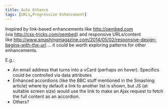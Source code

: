 ```yaml
---
title: Auto Enhance
tags: [URLs,Progressive Enhancement]
---
```

Inspired by link-based enhancements like <http://oembed.com> (via <http://css-tricks.com/oembed>) and responsive URLs/content like <http://www.smashingmagazine.com/2014/05/02/responsive-design-begins-with-the-url>
... it could be worth exploring patterns for other enhancements.

E.g.:

* An email address that turns into a vCard (perhaps on hover). Specifics could be controlled via data attributes
* Enhanced accordions (like the BBC stuff mentioned in the Smashing article) where by default a link to another list is shown, but JS (at suitable screen size) would use the link to make an Ajax request to fetch the full content as an accordion.
* Others?
